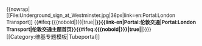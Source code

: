 <div style="position: relative; font-size: small;" class="noprint">{{nowrap|[[File:Underground_sign_at_Westminster.jpg|36px|link=en:Portal:London Transport]]&nbsp;{{#ifeq:{{{nobold|}}}|true||<b>}}{{link-en|Portal:伦敦交通|Portal:London Transport|伦敦交通主题首页}}{{#ifeq:{{{nobold|}}}|true||</b>}}}}
</div><noinclude>
[[Category:维基专题模板|Tubeportal]]
</noinclude>